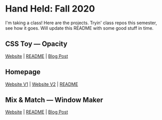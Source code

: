 # Hand Held: Fall 2020

I'm taking a class! Here are the projects. Tryin' class repos this semester, see how it goes. Will update this README with some good stuff in time.

## CSS Toy — Opacity

[Website](https://c-dacanay.github.io/hand-held/css-toy/) | [README](https://github.com/c-dacanay/hand-held/tree/master/css-toy) | [Blog Post](http://www.cdacanay.com/itp-blog/2020/9/20/css-toy-opacity)

## Homepage

[Website V1](https://c-dacanay.github.io/hand-held/homepage/v1/) | [Website V2](https://c-dacanay.github.io/hand-held/homepage/v2/) | [README](https://github.com/c-dacanay/hand-held/tree/master/homepage)

## Mix & Match — Window Maker
[Website](https://c-dacanay.github.io/hand-held/window-maker/) | [README](https://github.com/c-dacanay/hand-held/tree/master/window-maker) | [Blog Post](http://www.cdacanay.com/itp-blog/2020/10/5/window-creator)